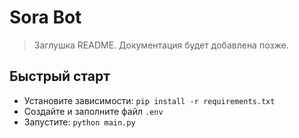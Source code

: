 # Sora Bot

> Заглушка README. Документация будет добавлена позже.

## Быстрый старт

- Установите зависимости: `pip install -r requirements.txt`
- Создайте и заполните файл `.env`
- Запустите: `python main.py`

